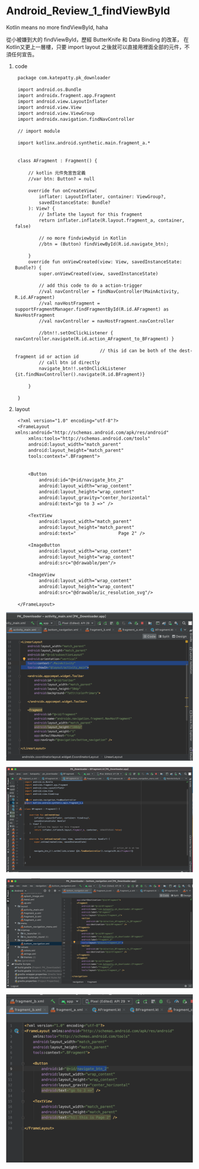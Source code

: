 # Android_Review_1_findViewById
Kotlin means no more findViewById, haha

從小被嫌到大的 findViewById，歷經 ButterKnife 和 Data Binding 的改革，
在Kotlin又更上一層樓，只要 import layout 之後就可以直接用裡面全部的元件，不須任何宣告。

1. code




        package com.katepatty.pk_downloader

        import android.os.Bundle
        import androidx.fragment.app.Fragment
        import android.view.LayoutInflater
        import android.view.View
        import android.view.ViewGroup
        import androidx.navigation.findNavController
        
        // import module
        
        import kotlinx.android.synthetic.main.fragment_a.*


        class AFragment : Fragment() {

            // kotlin 元件免宣告定義
            //var btn: Button? = null

            override fun onCreateView(
                inflater: LayoutInflater, container: ViewGroup?,
                savedInstanceState: Bundle?
            ): View? {
                // Inflate the layout for this fragment
                return inflater.inflate(R.layout.fragment_a, container, false)

                // no more findviewbyid in Kotlin
                //btn = (Button) findViewById(R.id.navigate_btn);

            }
            override fun onViewCreated(view: View, savedInstanceState: Bundle?) {
                super.onViewCreated(view, savedInstanceState)

                // add this code to do a action-trigger
                //val navController = findNavController(MainActivity, R.id.AFragment)
                //val navHostFragment = supportFragmentManager.findFragmentById(R.id.AFragment) as NavHostFragment
                //val navController = navHostFragment.navController

                //btn!!.setOnClickListener { navController.navigate(R.id.action_AFragment_to_BFragment) }

                                       // this id can be both of the dest-fragment id or action id
                // call btn id directly                       
                navigate_btn!!.setOnClickListener {it.findNavController().navigate(R.id.BFragment)}

            }

        }

2. layout


        <?xml version="1.0" encoding="utf-8"?>
        <FrameLayout xmlns:android="http://schemas.android.com/apk/res/android"
            xmlns:tools="http://schemas.android.com/tools"
            android:layout_width="match_parent"
            android:layout_height="match_parent"
            tools:context=".BFragment">


            <Button
                android:id="@+id/navigate_btn_2"
                android:layout_width="wrap_content"
                android:layout_height="wrap_content"
                android:layout_gravity="center_horizontal"
                android:text="go to 3 =>" />

            <TextView
                android:layout_width="match_parent"
                android:layout_height="match_parent"
                android:text="                Page 2" />

            <ImageButton
                android:layout_width="wrap_content"
                android:layout_height="wrap_content"
                android:src="@drawable/pen"/>

            <ImageView
                android:layout_width="wrap_content"
                android:layout_height="wrap_content"
                android:src="@drawable/ic_resolution_svg"/>

        </FrameLayout>


![](https://raw.githubusercontent.com/QueenieCplusplus/Android_Review_1_findViewById/main/obj_1.png)

![](https://raw.githubusercontent.com/QueenieCplusplus/Android_Review_1_findViewById/main/obj_2.png)

![](https://raw.githubusercontent.com/QueenieCplusplus/Android_Review_1_findViewById/main/obj_3.png)

![](https://raw.githubusercontent.com/QueenieCplusplus/Android_Review_1_findViewById/main/obj_4.png)

